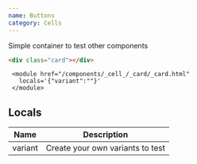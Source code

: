```yaml
---
name: Buttons
category: Cells
---
```


Simple container to test other components

```html
<div class="card"></div>
```

```
 <module href="/components/_cell_/_card/_card.html"
   locals='{"variant":""}'
 </module>
```

## Locals

| Name    | Description                      |
| ------- | -------------------------------- |
| variant | Create your own variants to test |
